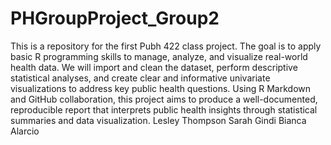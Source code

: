 # PHGroupProject_Group2
This is a repository for the first Pubh 422 class project. The goal is to apply basic R programming skills to manage, analyze, and visualize real-world health data. We will import and clean the dataset, perform descriptive statistical analyses, and create clear and informative univariate visualizations to address key public health questions. Using R Markdown and GitHub collaboration, this project aims to produce a well-documented, reproducible report that interprets public health insights through statistical summaries and data visualization.
Lesley Thompson
Sarah Gindi
Bianca Alarcio
